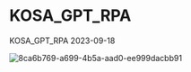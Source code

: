 # KOSA_GPT_RPA
KOSA_GPT_RPA 2023-09-18


![8ca6b769-a699-4b5a-aad0-ee999dacbb91](https://github.com/JSJeong-me/KOSA_GPT_RPA/assets/54794815/10c36457-29c1-4323-8d82-2300e392ea58)
